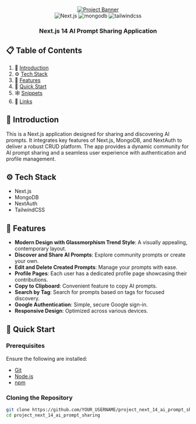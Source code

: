 <div align="center">
  <br />
    <a href="https://youtu.be/wm5gMKuwSYk?feature=shared" target="_blank">
      <img src="https://github.com/adrianhajdin/project_next_14_ai_prompt_sharing/assets/151519281/40a6e6fe-7f97-45bc-8113-bb5732fdcdb7" alt="Project Banner">
    </a>
  <br />

  <div>
    <img src="https://img.shields.io/badge/-Next_JS-black?style=for-the-badge&logoColor=white&logo=nextdotjs&color=000" alt="Next.js" />
    <img src="https://img.shields.io/badge/-Mongodb-black?style=for-the-badge&logoColor=white&logo=mongodb&color=47A248" alt="mongodb" />
    <img src="https://img.shields.io/badge/-Tailwind_CSS-black?style=for-the-badge&logoColor=white&logo=tailwindcss&color=06B6D4" alt="tailwindcss" />
  </div>

  <h3 align="center">Next.js 14 AI Prompt Sharing Application</h3>
</div>

## 📋 Table of Contents

1. 🤖 [Introduction](#introduction)
2. ⚙️ [Tech Stack](#tech-stack)
3. 🔋 [Features](#features)
4. 🤸 [Quick Start](#quick-start)
5. 🕸️ [Snippets](#snippets)
6. 🔗 [Links](#links)

## 🤖 Introduction

This is a Next.js application designed for sharing and discovering AI prompts. It integrates key features of Next.js, MongoDB, and NextAuth to deliver a robust CRUD platform. The app provides a dynamic community for AI prompt sharing and a seamless user experience with authentication and profile management.

## ⚙️ Tech Stack

- Next.js
- MongoDB
- NextAuth
- TailwindCSS

## 🔋 Features

- **Modern Design with Glassmorphism Trend Style**: A visually appealing, contemporary layout.
- **Discover and Share AI Prompts**: Explore community prompts or create your own.
- **Edit and Delete Created Prompts**: Manage your prompts with ease.
- **Profile Pages**: Each user has a dedicated profile page showcasing their contributions.
- **Copy to Clipboard**: Convenient feature to copy AI prompts.
- **Search by Tag**: Search for prompts based on tags for focused discovery.
- **Google Authentication**: Simple, secure Google sign-in.
- **Responsive Design**: Optimized across various devices.

## 🤸 Quick Start

### Prerequisites

Ensure the following are installed:

- [Git](https://git-scm.com/)
- [Node.js](https://nodejs.org/en)
- [npm](https://www.npmjs.com/)

### Cloning the Repository

```bash
git clone https://github.com/YOUR_USERNAME/project_next_14_ai_prompt_sharing.git
cd project_next_14_ai_prompt_sharing
